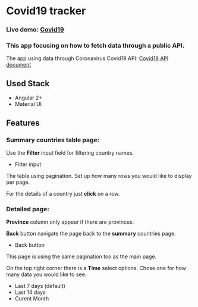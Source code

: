 # Covid19 tracker

### Live demo: <a href="https://dzsub-covid19.surge.sh/" target="_blank">Covid19</a>

### This app focusing on how to fetch data through a public API.

The app using data through Coronavirus Covid19 API: <a href="https://documenter.getpostman.com/view/10808728/SzS8rjbc#487b7483-ad29-4b2e-9c6d-5b8d3693ddd5" target="_blank">Covid19 API document</a>

## Used Stack

 - Angular 2+
 - Material UI

## Features

### Summary countries table page:

Use the **Filter** input field for filtering country names.

 - Filter input

The table using pagination. Set up how many rows you would like to display per page.

For the details of a country just **click** on a row.

### Detailed page:

**Province** column only appear if there are provinces.

**Back** button navigate the page back to the **summary** countries page.

 - Back button

This page is using the same pagination too as the main page.

On the top right corner there is a **Time** select options. Chose one for how many data you would like to see.

 - Last 7 days (default)
 - Last 14 days
 - Curent Month

